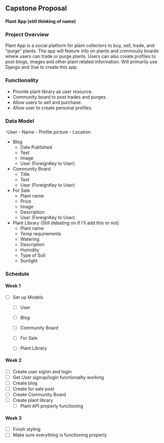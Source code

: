 ## Capstone Proposal
#### Plant App (still thinking of name)

### Project Overview
Plant App is a social platform for plant collectors to buy, sell, trade, and "purge" plants. The app will feature info on plants and commnuity boards where users can trade or purge plants. Users can also create profiles to post blogs, images and other plant related information. Will primarily use Django and Vue to create this app.

### Functionality
- Provide plant library as user resource.
- Community board to post trades and purges.
- Allow users to sell and purchase.
- Allow user to create personal profiles.

### Data Model
-User
    - Name
    - Profile picture
    - Location
- Blog
  - Date Published
  - Text
  - Image
  - User (ForeignKey to User)
- Community Board 
  - Title
  - Text
  - User (ForeignKey to User)
- For Sale
  - Plant name
  - Price
  - Image
  - Description
  - User (ForeignKey to User)
- Plant Library (Still debating on if I'll add this or not)
  - Plant name
  - Temp requirements
  - Watering
  - Description
  - Humidity
  - Type of Soil
  - Sunlight

### Schedule
#### Week 1
- [ ] Set up Models
  - [ ] User
  - [ ] Blog
  - [ ] Community Board
  - [ ] For Sale
  - [ ] Plant Library
  

#### Week 2
- [ ] Create user signin and login 
- [ ] Get User signup/login functionality working
- [ ] Create blog
- [ ] Create for sale post
- [ ] Create Community Board
- [ ] Create plant library
  - [ ] Plant API properly functioning

#### Week 3
- [ ] Finish styling
- [ ] Make sure everything is functioning properly